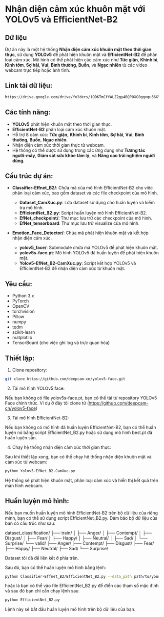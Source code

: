 # Nhận diện cảm xúc khuôn mặt với YOLOv5 và EfficientNet-B2


## Dữ liệu
Dự án này là một hệ thống **Nhận diện cảm xúc khuôn mặt theo thời gian thực**, sử dụng **YOLOv5** để phát hiện khuôn mặt và **EfficientNet-B2** để phân loại cảm xúc. Mô hình có thể phát hiện các cảm xúc như **Tức giận**, **Khinh bỉ**, **Kinh tởm**, **Sợ hãi**, **Vui**, **Bình thường**, **Buồn**, và **Ngạc nhiên** từ các video webcam trực tiếp hoặc ảnh tĩnh.

## Link tải dữ liệu:
```bash
https://drive.google.com/drive/folders/1ODKTmCffALZ2gy4BQPOXG0gqxqu36GYg
```

## Các tính năng:
- **YOLOv5** phát hiện khuôn mặt theo thời gian thực.
- **EfficientNet-B2** phân loại cảm xúc khuôn mặt.
- Hỗ trợ 8 cảm xúc: **Tức giận**, **Khinh bỉ**, **Kinh tởm**, **Sợ hãi**, **Vui**, **Bình thường**, **Buồn**, **Ngạc nhiên**.
- Nhận diện cảm xúc thời gian thực từ webcam.
- Hệ thống có thể được sử dụng trong các ứng dụng như **Tương tác người-máy**, **Giám sát sức khỏe tâm lý**, và **Nâng cao trải nghiệm người dùng**.

## Cấu trúc dự án:

- **Classifier-Effnet_B2/**: Chứa mã của mô hình EfficientNet-B2 cho việc phân loại cảm xúc, bao gồm dataset và các file checkpoint của mô hình.
  - **Dataset_CamXuc.py**: Lớp dataset sử dụng cho huấn luyện và kiểm tra mô hình.
  - **EfficientNet_B2.py**: Script huấn luyện mô hình EfficientNet-B2.
  - **EfNet_checkpoint/**: Thư mục lưu trữ các checkpoint của mô hình.
  - **EfNet_tensorboard**: Thư mục lưu trữ visualize của mô hình.

- **Emotion_Face_Detector/**: Chứa mã phát hiện khuôn mặt và kết hợp nhận diện cảm xúc.
  - **yolov5_face/**: Submodule chứa mã YOLOv5 để phát hiện khuôn mặt.
  - **yolov5s-face.pt**: Mô hình YOLOv5 đã huấn luyện để phát hiện khuôn mặt.
  - **Yolov5-EfNet_B2-CamXuc.py**: Script kết hợp YOLOv5 và EfficientNet-B2 để nhận diện cảm xúc từ khuôn mặt.
  
## Yêu cầu:
- Python 3.x
- PyTorch
- OpenCV
- torchvision
- Pillow
- numpy
- tqdm
- scikit-learn
- matplotlib
- TensorBoard (cho việc ghi log và trực quan hóa)

## Thiết lập:
1. Clone repository:
```bash
git clone https://github.com/deepcam-cn/yolov5-face.git
```

2. Tải mô hình YOLOv5 face:

Nếu bạn không có file yolov5s-face.pt, bạn có thể tải từ repository YOLOv5 Face chính thức.
Ví dụ ở đây tôi clone từ (https://github.com/deepcam-cn/yolov5-face)


3. Tải mô hình EfficientNet-B2:

Nếu bạn không có mô hình đã huấn luyện EfficientNet-B2, bạn có thể huấn luyện nó bằng script EfficientNet_B2.py hoặc sử dụng mô hình best.pt đã huấn luyện sẵn.


4. Chạy hệ thống nhận diện cảm xúc thời gian thực:

Sau khi thiết lập xong, bạn có thể chạy hệ thống nhận diện khuôn mặt và cảm xúc từ webcam:
```bash
python Yolov5-EfNet_B2-CamXuc.py
```
Hệ thống sẽ phát hiện khuôn mặt, phân loại cảm xúc và hiển thị kết quả trên màn hình webcam.

## Huấn luyện mô hình:

Nếu bạn muốn huấn luyện mô hình EfficientNet-B2 trên bộ dữ liệu của riêng mình, bạn có thể sử dụng script EfficientNet_B2.py. Đảm bảo bộ dữ liệu của bạn có cấu trúc như sau:

dataset_classification/
├── train/
│   ├── Anger/
│   ├── Contempt/
│   ├── Disgust/
│   ├── Fear/
│   ├── Happy/
│   ├── Neutral/
│   ├── Sad/
│   └── Surprise/
└── valid/
    ├── Anger/
    ├── Contempt/
    ├── Disgust/
    ├── Fear/
    ├── Happy/
    ├── Neutral/
    ├── Sad/
    └── Surprise/

Dataset tôi đã để liên kết ở phía trên.

Sau đó, bạn có thể huấn luyện mô hình bằng lệnh:

```bash
python Classifier-Effnet_B2/EfficientNet_B2.py --data_path path/to/your/dataset --epochs 100 --batch_size 16 --lr 1e-4
```

hoặc là bạn có thể vào file EfficientNet_B2.py để điền các tham số mặc định và sau đó bạn chỉ cần chạy lệnh sau:
```bash
python EfficientNet_B2.py
```
Lệnh này sẽ bắt đầu huấn luyện mô hình trên bộ dữ liệu của bạn.
